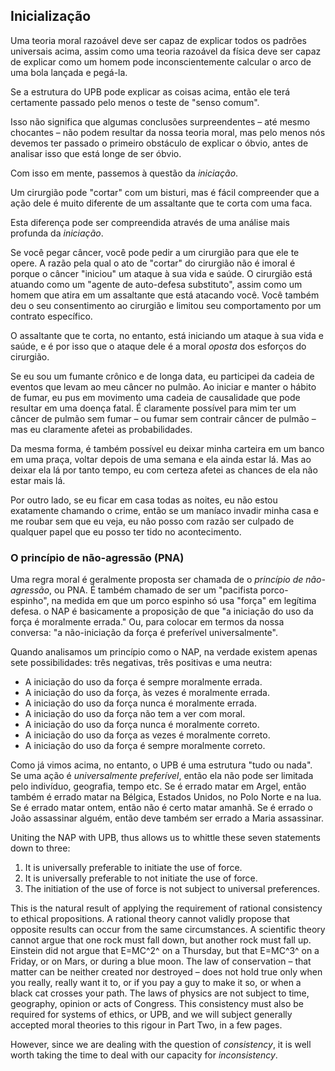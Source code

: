 ## Inicialização

Uma teoria moral razoável deve ser capaz de explicar todos os padrões universais acima, assim como uma teoria razoável da física deve ser capaz de explicar como um homem pode inconscientemente calcular o arco de uma bola lançada e pegá-la.

Se a estrutura do UPB pode explicar as coisas acima, então ele terá certamente passado pelo menos o teste de "senso comum".

Isso não significa que algumas conclusões surpreendentes – até mesmo chocantes – não podem resultar da nossa teoria moral, mas pelo menos nós devemos ter passado o primeiro obstáculo de explicar o óbvio, antes de analisar isso que está longe de ser óbvio.

Com isso em mente, passemos à questão da *iniciação*.

Um cirurgião pode "cortar" com um bisturi, mas é fácil compreender que a ação dele é muito diferente de um assaltante que te corta com uma faca.

Esta diferença pode ser compreendida através de uma análise mais profunda da *iniciação*.

Se você pegar câncer, você pode pedir a um cirurgião para que ele te opere. A razão pela qual o ato de "cortar" do cirurgião não é imoral é porque o câncer "iniciou" um ataque à sua vida e saúde. O cirurgião está atuando como um "agente de auto-defesa substituto", assim como um homem que atira em um assaltante que está atacando você. Você também deu o seu consentimento ao cirurgião e limitou seu comportamento por um contrato específico.

O assaltante que te corta, no entanto, está iniciando um ataque à sua vida e saúde, e é por isso que o ataque dele é a moral *oposta* dos esforços do cirurgião.

Se eu sou um fumante crônico e de longa data, eu participei da cadeia de eventos que levam ao meu câncer no pulmão. Ao iniciar e manter o hábito de fumar, eu pus em movimento uma cadeia de causalidade que pode resultar em uma doença fatal. É claramente possível para mim ter um câncer de pulmão sem fumar – ou fumar sem contrair câncer de pulmão – mas eu claramente afetei as probabilidades.

Da mesma forma, é também possível eu deixar minha carteira em um banco em uma praça, voltar depois de uma semana e ela ainda estar lá. Mas ao deixar ela lá por tanto tempo, eu com certeza afetei as chances de ela não estar mais lá.

Por outro lado, se eu ficar em casa todas as noites, eu não estou exatamente chamando o crime, então se um maníaco invadir minha casa e me roubar sem que eu veja, eu não posso com razão ser culpado de qualquer papel que eu posso ter tido no acontecimento.

### O princípio de não-agressão (PNA)

Uma regra moral é geralmente proposta ser chamada de o *princípio de não-agressão*, ou PNA. É também chamado de ser um "pacifista porco-espinho", na medida em que um porco espinho só usa "força" em legítima defesa. o NAP é basicamente a proposição de que "a iniciação do uso da força é moralmente errada." Ou, para colocar em termos da nossa conversa: "a não-iniciação da força é preferível universalmente".

Quando analisamos um princípio como o NAP, na verdade existem apenas sete possibilidades: três negativas, três positivas e uma neutra:

- A iniciação do uso da força é sempre moralmente errada.
- A iniciação do uso da força, às vezes é moralmente errada.
- A iniciação do uso da força nunca é moralmente errada.
- A iniciação do uso da força não tem a ver com moral.
- A iniciação do uso da força nunca é moralmente correto.
- A iniciação do uso da força as vezes é moralmente correto.
- A iniciação do uso da força é sempre moralmente correto.

Como já vimos acima, no entanto, o UPB é uma estrutura "tudo ou nada". Se uma ação é *universalmente preferível*, então ela não pode ser limitada pelo indivíduo, geografia, tempo etc. Se é errado matar em Argel, então também é errado matar na Bélgica, Estados Unidos, no Polo Norte e na lua. Se é errado matar ontem, então não é certo matar amanhã. Se é errado o João assassinar alguém, então deve também ser errado a Maria assassinar.

Uniting the NAP with UPB, thus allows us to whittle these seven statements down to three:

1. It is universally preferable to initiate the use of force.
2. It is universally preferable to not initiate the use of force.
3. The initiation of the use of force is not subject to universal preferences.

This is the natural result of applying the requirement of rational consistency to ethical propositions. A rational theory cannot validly propose that opposite results can occur from the same circumstances. A scientific theory cannot argue that one rock must fall down, but another rock must fall up. Einstein did not argue that E=MC^2^ on a Thursday, but that E=MC^3^ on a Friday, or on Mars, or during a blue moon. The law of conservation – that matter can be neither created nor destroyed – does not hold true only when you really, really want it to, or if you pay a guy to make it so, or when a black cat crosses your path. The laws of physics are not subject to time, geography, opinion or acts of Congress. This consistency must also be required for systems of ethics, or UPB, and we will subject generally accepted moral theories to this rigour in Part Two, in a few pages.

However, since we are dealing with the question of *consistency*, it is well worth taking the time to deal with our capacity for *inconsistency*.